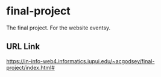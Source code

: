 # final-project

The final project. For the website eventsy.

## URL Link

https://in-info-web4.informatics.iupui.edu/~acgodsey/final-project/index.html#
